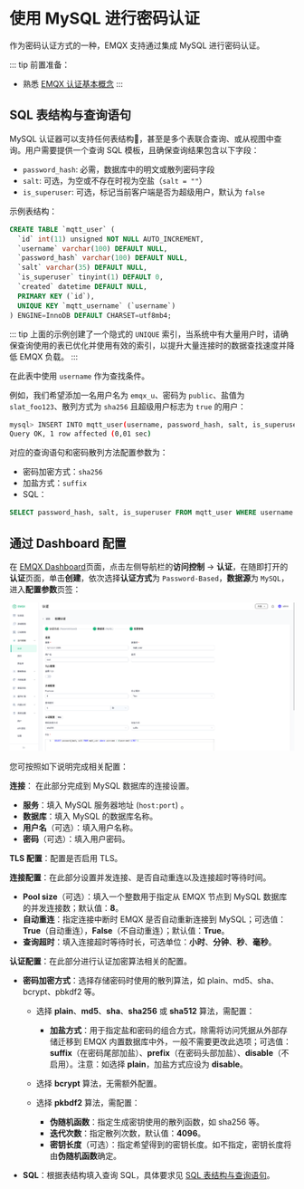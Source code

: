 # 使用 MySQL 进行密码认证

作为密码认证方式的一种，EMQX 支持通过集成 MySQL 进行密码认证。

::: tip 前置准备：

- 熟悉 [EMQX 认证基本概念](../authn/authn.md)
:::

## SQL 表结构与查询语句

MySQL 认证器可以支持任何表结构，甚至是多个表联合查询、或从视图中查询。用户需要提供一个查询 SQL 模板，且确保查询结果包含以下字段：

- `password_hash`: 必需，数据库中的明文或散列密码字段
- `salt`: 可选，为空或不存在时视为空盐（`salt = ""`）
- `is_superuser`: 可选，标记当前客户端是否为超级用户，默认为 `false`

示例表结构：

```sql
CREATE TABLE `mqtt_user` (
  `id` int(11) unsigned NOT NULL AUTO_INCREMENT,
  `username` varchar(100) DEFAULT NULL,
  `password_hash` varchar(100) DEFAULT NULL,
  `salt` varchar(35) DEFAULT NULL,
  `is_superuser` tinyint(1) DEFAULT 0,
  `created` datetime DEFAULT NULL,
  PRIMARY KEY (`id`),
  UNIQUE KEY `mqtt_username` (`username`)
) ENGINE=InnoDB DEFAULT CHARSET=utf8mb4;
```

::: tip
上面的示例创建了一个隐式的 `UNIQUE` 索引，当系统中有大量用户时，请确保查询使用的表已优化并使用有效的索引，以提升大量连接时的数据查找速度并降低 EMQX 负载。
:::

在此表中使用 `username` 作为查找条件。

例如，我们希望添加一名用户名为 `emqx_u`、密码为 `public`、盐值为 `slat_foo123`、散列方式为 `sha256` 且超级用户标志为 `true` 的用户：

```bash
mysql> INSERT INTO mqtt_user(username, password_hash, salt, is_superuser) VALUES ('emqx_u', SHA2(concat('public', 'slat_foo123'), 256), 'slat_foo123', 1);
Query OK, 1 row affected (0,01 sec)
```

对应的查询语句和密码散列方法配置参数为：

- 密码加密方式：`sha256`
- 加盐方式：`suffix`
- SQL：

```sql
SELECT password_hash, salt, is_superuser FROM mqtt_user WHERE username = ${username} LIMIT 1
```

## 通过 Dashboard 配置

在 [EMQX Dashboard](http://127.0.0.1:18083/#/authentication)页面，点击左侧导航栏的**访问控制** -> **认证**，在随即打开的**认证**页面，单击**创建**，依次选择**认证方式**为 `Password-Based`，**数据源**为 `MySQL`，进入**配置参数**页签：

![use-mysql-to-authenticate](./assets/authn-mysql.png)

您可按照如下说明完成相关配置：

**连接**： 在此部分完成到 MySQL 数据库的连接设置。

- **服务**：填入 MySQL 服务器地址 (`host:port`) 。
- **数据库**：填入 MySQL 的数据库名称。
- **用户名**（可选）：填入用户名称。
- **密码**（可选）：填入用户密码。

**TLS 配置**：配置是否启用 TLS。

**连接配置**：在此部分设置并发连接、是否自动重连以及连接超时等待时间。

- **Pool size**（可选）：填入一个整数用于指定从 EMQX 节点到 MySQL 数据库的并发连接数；默认值：**8**。
- **自动重连**：指定连接中断时 EMQX 是否自动重新连接到 MySQL；可选值：**True**（自动重连），**False**（不自动重连）；默认值：**True**。
- **查询超时**：填入连接超时等待时长，可选单位：**小时**、**分钟**、**秒**、**毫秒**。

**认证配置**：在此部分进行认证加密算法相关的配置。

- **密码加密方式**：选择存储密码时使用的散列算法，如 plain、md5、sha、bcrypt、pbkdf2 等。

  - 选择 **plain**、**md5**、**sha**、**sha256** 或 **sha512** 算法，需配置：

    - **加盐方式**：用于指定盐和密码的组合方式，除需将访问凭据从外部存储迁移到 EMQX 内置数据库中外，一般不需要更改此选项；可选值：**suffix**（在密码尾部加盐）、**prefix**（在密码头部加盐）、**disable**（不启用）。注意：如选择 **plain**，加盐方式应设为 **disable**。

  - 选择 **bcrypt** 算法，无需额外配置。

  - 选择 **pkbdf2** 算法，需配置：
    - **伪随机函数**：指定生成密钥使用的散列函数，如 sha256 等。
    - **迭代次数**：指定散列次数，默认值：**4096**。<!--后续补充取值范围-->
    - **密钥长度**（可选）：指定希望得到的密钥长度。如不指定，密钥长度将由**伪随机函数**确定。

- **SQL**：根据表结构填入查询 SQL，具体要求见 [SQL 表结构与查询语句](#sql-表结构与查询语句)。

<!-- 
TODO 补充链接
### 通过配置文件配置

您也可以通过配置文件完成以上配置，具体操作，请参考 xxxx -->
